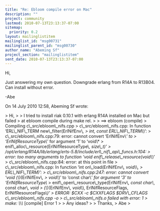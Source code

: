 ```yaml
---
title: "Re: Ebloom compile error on Mac"
description: ""
project: community
lastmod: 2010-07-13T23:13:37-07:00
sitemap:
  priority: 0.2
layout: mailinglistitem
mailinglist_id: "msg00731"
mailinglist_parent_id: "msg00730"
author_name: "Abeming Sf"
project_section: "mailinglistitem"
sent_date: 2010-07-13T23:13:37-07:00
---
```



Hi,

Just answering my own question. Downgrade erlang from R14A to R13B04. Can
install without error.

-Abe

On 14 July 2010 12:58, Abeming Sf  wrote:

&gt; Hi,
&gt;
&gt; I tried to install riak 0.10.1 with erlang R14A installed on Mac but failed
&gt; at ebloom compile during make rel.
&gt;
&gt; ==&gt; ebloom (compile)
&gt; Compiling c\\_src/ebloom\\_nifs.cpp
&gt; c\\_src/ebloom\\_nifs.cpp: In function ‘ERL\\_NIF\\_TERM new\\_filter(ErlNifEnv\\*,
&gt; int, const ERL\\_NIF\\_TERM\\*)’:
&gt; c\\_src/ebloom\\_nifs.cpp:79: error: cannot convert ‘ErlNifEnv\\*’ to
&gt; ‘ErlNifResourceType\\*’ for argument ‘1’ to ‘void\\*
&gt; enif\\_alloc\\_resource(ErlNifResourceType\\*, size\\_t)’
&gt; /opt/erlang/R14A/lib/erlang/erts-5.8/include/erl\\_nif\\_api\\_funcs.h:104:
&gt; error: too many arguments to function ‘void enif\\_release\\_resource(void\\*)’
&gt; c\\_src/ebloom\\_nifs.cpp:84: error: at this point in file
&gt; c\\_src/ebloom\\_nifs.cpp: In function ‘int on\\_load(ErlNifEnv\\*, void\\*\\*,
&gt; ERL\\_NIF\\_TERM)’:
&gt; c\\_src/ebloom\\_nifs.cpp:247: error: cannot convert ‘void (\\*)(ErlNifEnv\\*,
&gt; void\\*)’ to ‘const char\\*’ for argument ‘3’ to ‘ErlNifResourceType\\*
&gt; enif\\_open\\_resource\\_type(ErlNifEnv\\*, const char\\*, const char\\*, void
&gt; (\\*)(ErlNifEnv\\*, void\\*), ErlNifResourceFlags, ErlNifResourceFlags\\*)’
&gt; ERROR: $CXX -c $CXXFLAGS $DRV\\_CFLAGS c\\_src/ebloom\\_nifs.cpp -o
&gt; c\\_src/ebloom\\_nifs.o failed with error: 1
&gt; make: \\*\\*\\* [compile] Error 1
&gt;
&gt; Any ideas?
&gt;
&gt; Thanks,
&gt; Abe
&gt;
